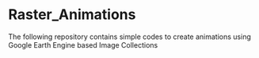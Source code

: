 # Raster_Animations
The following repository contains simple codes to create animations using Google Earth Engine based Image Collections
